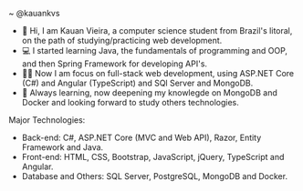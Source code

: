 ~ @kauankvs

- 🌊 Hi, I am Kauan Vieira, a computer science student from Brazil's litoral, on the path of studying/practicing web development.
- 💻 I started learning Java, the fundamentals of programming and OOP, and then Spring Framework for developing API's.
- 🧑‍💻 Now I am focus on full-stack web development, using ASP.NET Core (C#) and Angular (TypeScript) and SQl Server and MongoDB.
- 🌱 Always learning, now deepening my knowlegde on MongoDB and Docker and looking forward to study others technologies.

Major Technologies:
   - Back-end: C#, ASP.NET Core (MVC and Web API), Razor, Entity Framework and Java.
   - Front-end: HTML, CSS, Bootstrap, JavaScript, jQuery, TypeScript and Angular.
   - Database and Others: SQL Server, PostgreSQL, MongoDB and Docker.

<!---
kauankvs/kauankvs is a ✨ special ✨ repository because its `README.md` (this file) appears on your GitHub profile.
You can click the Preview link to take a look at your changes.
--->
